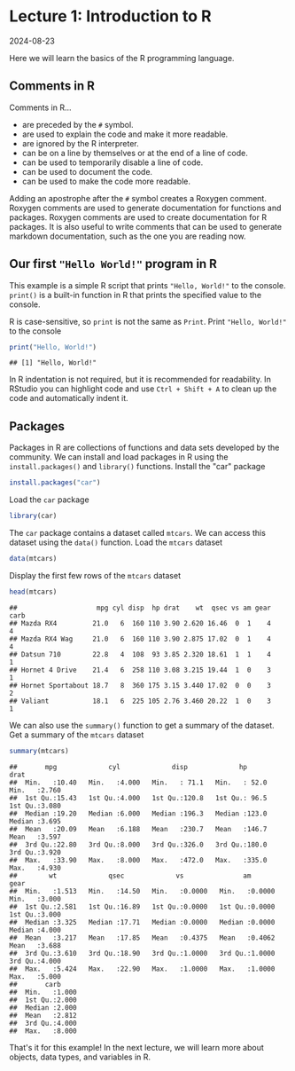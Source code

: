 
# Lecture 1: Introduction to R
2024-08-23

Here we will learn the basics of the R programming language.

## Comments in R

Comments in R...

- are preceded by the `#` symbol.
- are used to explain the code and make it more readable.
- are ignored by the R interpreter.
- can be on a line by themselves or at the end of a line of code.
- can be used to temporarily disable a line of code.
- can be used to document the code.
- can be used to make the code more readable.

Adding an apostrophe after the `#` symbol creates a Roxygen comment.
Roxygen comments are used to generate documentation for functions and packages.
Roxygen comments are used to create documentation for R packages.
It is also useful to write comments that can be used to generate markdown 
documentation, such as the one you are reading now.

## Our first `"Hello World!"` program in R

This example is a simple R script that prints `"Hello, World!"` to the console.
`print()` is a built-in function in R that prints the specified value to 
the console.

R is case-sensitive, so `print` is not the same as `Print`.
Print `"Hello, World!"` to the console


``` r
print("Hello, World!")
```

```
## [1] "Hello, World!"
```

In R indentation is not required, but it is recommended for readability.
In RStudio you can highlight code and use `Ctrl + Shift + A` to clean up the 
code and automatically indent it.
## Packages
Packages in R are collections of functions and data sets developed 
by the community. We can install and load packages in R using the 
`install.packages()` and `library()` functions.
Install the "car" package


``` r
install.packages("car")
```

Load the `car` package


``` r
library(car)
```

The `car` package contains a dataset called `mtcars`.
We can access this dataset using the `data()` function.
Load the `mtcars` dataset


``` r
data(mtcars)
```

Display the first few rows of the `mtcars` dataset


``` r
head(mtcars)
```

```
##                    mpg cyl disp  hp drat    wt  qsec vs am gear carb
## Mazda RX4         21.0   6  160 110 3.90 2.620 16.46  0  1    4    4
## Mazda RX4 Wag     21.0   6  160 110 3.90 2.875 17.02  0  1    4    4
## Datsun 710        22.8   4  108  93 3.85 2.320 18.61  1  1    4    1
## Hornet 4 Drive    21.4   6  258 110 3.08 3.215 19.44  1  0    3    1
## Hornet Sportabout 18.7   8  360 175 3.15 3.440 17.02  0  0    3    2
## Valiant           18.1   6  225 105 2.76 3.460 20.22  1  0    3    1
```

We can also use the `summary()` function to get a summary of the dataset.
Get a summary of the `mtcars` dataset


``` r
summary(mtcars)
```

```
##       mpg             cyl             disp             hp             drat      
##  Min.   :10.40   Min.   :4.000   Min.   : 71.1   Min.   : 52.0   Min.   :2.760  
##  1st Qu.:15.43   1st Qu.:4.000   1st Qu.:120.8   1st Qu.: 96.5   1st Qu.:3.080  
##  Median :19.20   Median :6.000   Median :196.3   Median :123.0   Median :3.695  
##  Mean   :20.09   Mean   :6.188   Mean   :230.7   Mean   :146.7   Mean   :3.597  
##  3rd Qu.:22.80   3rd Qu.:8.000   3rd Qu.:326.0   3rd Qu.:180.0   3rd Qu.:3.920  
##  Max.   :33.90   Max.   :8.000   Max.   :472.0   Max.   :335.0   Max.   :4.930  
##        wt             qsec             vs               am              gear      
##  Min.   :1.513   Min.   :14.50   Min.   :0.0000   Min.   :0.0000   Min.   :3.000  
##  1st Qu.:2.581   1st Qu.:16.89   1st Qu.:0.0000   1st Qu.:0.0000   1st Qu.:3.000  
##  Median :3.325   Median :17.71   Median :0.0000   Median :0.0000   Median :4.000  
##  Mean   :3.217   Mean   :17.85   Mean   :0.4375   Mean   :0.4062   Mean   :3.688  
##  3rd Qu.:3.610   3rd Qu.:18.90   3rd Qu.:1.0000   3rd Qu.:1.0000   3rd Qu.:4.000  
##  Max.   :5.424   Max.   :22.90   Max.   :1.0000   Max.   :1.0000   Max.   :5.000  
##       carb      
##  Min.   :1.000  
##  1st Qu.:2.000  
##  Median :2.000  
##  Mean   :2.812  
##  3rd Qu.:4.000  
##  Max.   :8.000
```

That's it for this example! In the next lecture, we will learn more about objects, 
data types, and variables in R.
